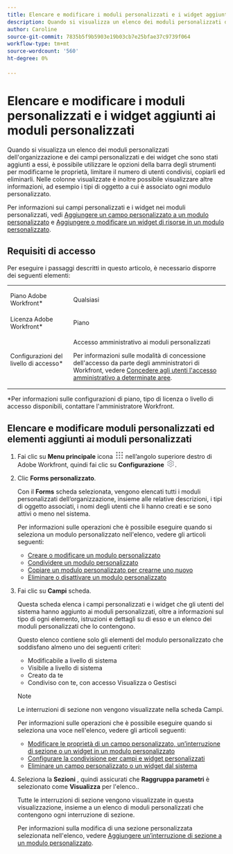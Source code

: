 ```yaml
---
title: Elencare e modificare i moduli personalizzati e i widget aggiunti ai moduli personalizzati
description: Quando si visualizza un elenco dei moduli personalizzati dell'organizzazione e dei campi personalizzati e dei widget che sono stati aggiunti a essi, è possibile utilizzare le opzioni della barra degli strumenti per modificarne le proprietà, limitare il numero di utenti condivisi, copiarli ed eliminarli. Nelle colonne visualizzate è inoltre possibile visualizzare altre informazioni, ad esempio i tipi di oggetto a cui è associato ogni modulo personalizzato.
author: Caroline
source-git-commit: 7835b5f9b5903e19b03cb7e25bfae37c9739f064
workflow-type: tm+mt
source-wordcount: '560'
ht-degree: 0%

---
```



# Elencare e modificare i moduli personalizzati e i widget aggiunti ai moduli personalizzati

Quando si visualizza un elenco dei moduli personalizzati dell&#39;organizzazione e dei campi personalizzati e dei widget che sono stati aggiunti a essi, è possibile utilizzare le opzioni della barra degli strumenti per modificarne le proprietà, limitare il numero di utenti condivisi, copiarli ed eliminarli. Nelle colonne visualizzate è inoltre possibile visualizzare altre informazioni, ad esempio i tipi di oggetto a cui è associato ogni modulo personalizzato.

Per informazioni sui campi personalizzati e i widget nei moduli personalizzati, vedi [Aggiungere un campo personalizzato a un modulo personalizzato](../../../administration-and-setup/customize-workfront/create-manage-custom-forms/add-a-custom-field-to-a-custom-form.md) e [Aggiungere o modificare un widget di risorse in un modulo personalizzato](../../../administration-and-setup/customize-workfront/create-manage-custom-forms/add-widget-or-edit-its-properties-in-a-custom-form.md).

## Requisiti di accesso

Per eseguire i passaggi descritti in questo articolo, è necessario disporre dei seguenti elementi:

<table style="table-layout:auto"> 
 <col> 
 <col> 
 <tbody> 
  <tr data-mc-conditions=""> 
   <td role="rowheader"> <p>Piano Adobe Workfront*</p> </td> 
   <td>Qualsiasi</td> 
  </tr> 
  <tr> 
   <td role="rowheader">Licenza Adobe Workfront*</td> 
   <td>Piano</td> 
  </tr> 
  <tr data-mc-conditions=""> 
   <td role="rowheader">Configurazioni del livello di accesso*</td> 
   <td> <p>Accesso amministrativo ai moduli personalizzati</p> <p>Per informazioni sulle modalità di concessione dell'accesso da parte degli amministratori di Workfront, vedere <a href="../../../administration-and-setup/add-users/configure-and-grant-access/grant-users-admin-access-certain-areas.md" class="MCXref xref">Concedere agli utenti l'accesso amministrativo a determinate aree</a>.</p> </td> 
  </tr> 
 </tbody> 
</table>

&#42;Per informazioni sulle configurazioni di piano, tipo di licenza o livello di accesso disponibili, contattare l&#39;amministratore Workfront.

## Elencare e modificare moduli personalizzati ed elementi aggiunti ai moduli personalizzati

1. Fai clic su **Menu principale** icona ![](assets/main-menu-icon.png) nell’angolo superiore destro di Adobe Workfront, quindi fai clic su **Configurazione** ![](assets/gear-icon-settings.png).

1. Clic **Forms personalizzato**.

   Con il **Forms** scheda selezionata, vengono elencati tutti i moduli personalizzati dell’organizzazione, insieme alle relative descrizioni, i tipi di oggetto associati, i nomi degli utenti che li hanno creati e se sono attivi o meno nel sistema.

   Per informazioni sulle operazioni che è possibile eseguire quando si seleziona un modulo personalizzato nell&#39;elenco, vedere gli articoli seguenti:

   * [Creare o modificare un modulo personalizzato](../../../administration-and-setup/customize-workfront/create-manage-custom-forms/create-or-edit-a-custom-form.md)
   * [Condividere un modulo personalizzato](../../../administration-and-setup/customize-workfront/create-manage-custom-forms/share-access-to-a-custom-form.md)
   * [Copiare un modulo personalizzato per crearne uno nuovo](../../../administration-and-setup/customize-workfront/create-manage-custom-forms/copy-custom-form-to-create-a-new-one.md)
   * [Eliminare o disattivare un modulo personalizzato](../../../administration-and-setup/customize-workfront/create-manage-custom-forms/delete-or-deactivate-a-custom-form.md)

1. Fai clic su **Campi** scheda.

   Questa scheda elenca i campi personalizzati e i widget che gli utenti del sistema hanno aggiunto ai moduli personalizzati, oltre a informazioni sul tipo di ogni elemento, istruzioni e dettagli su di esso e un elenco dei moduli personalizzati che lo contengono.

   Questo elenco contiene solo gli elementi del modulo personalizzato che soddisfano almeno uno dei seguenti criteri:

   * Modificabile a livello di sistema
   * Visibile a livello di sistema
   * Creato da te
   * Condiviso con te, con accesso Visualizza o Gestisci

   >[!NOTE]
   >
   >Le interruzioni di sezione non vengono visualizzate nella scheda Campi.

   Per informazioni sulle operazioni che è possibile eseguire quando si seleziona una voce nell&#39;elenco, vedere gli articoli seguenti:

   * [Modificare le proprietà di un campo personalizzato, un’interruzione di sezione o un widget in un modulo personalizzato](../../../administration-and-setup/customize-workfront/create-manage-custom-forms/edit-a-custom-field.md)
   * [Configurare la condivisione per campi e widget personalizzati](../../../administration-and-setup/customize-workfront/create-manage-custom-forms/configure-sharing-for-a-custom-field.md)
   * [Eliminare un campo personalizzato o un widget dal sistema](../../../administration-and-setup/customize-workfront/create-manage-custom-forms/delete-a-custom-field.md)


1. Seleziona la **Sezioni** , quindi assicurati che **Raggruppa parametri** è selezionato come **Visualizza** per l&#39;elenco..

   Tutte le interruzioni di sezione vengono visualizzate in questa visualizzazione, insieme a un elenco di moduli personalizzati che contengono ogni interruzione di sezione.

   Per informazioni sulla modifica di una sezione personalizzata selezionata nell&#39;elenco, vedere [Aggiungere un’interruzione di sezione a un modulo personalizzato](../../../administration-and-setup/customize-workfront/create-manage-custom-forms/add-a-section-break-to-a-custom-form.md).

